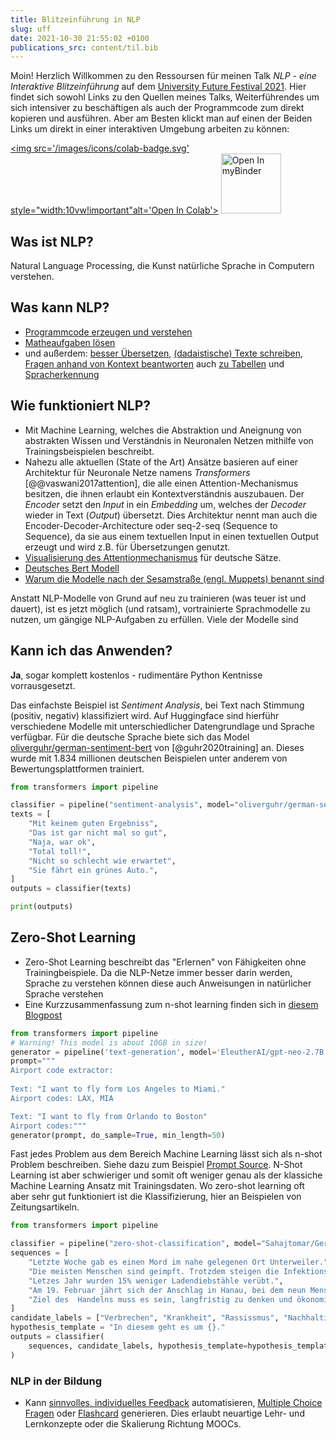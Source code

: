 ```yaml
---
title: Blitzeinführung in NLP
slug: uff
date: 2021-10-30 21:55:02 +0100
publications_src: content/til.bib
--- 
```


Moin! Herzlich Willkommen zu den Ressoursen für meinen Talk *NLP - eine Interaktive Blitzeinführung* auf dem [University Future Festival 2021](https://festival.hfd.digital/en/open-for-discussion/conference-day/). Hier findet sich sowohl Links zu den Quellen meines Talks, Weiterführendes um sich intensiver zu beschäftigen als auch der Programmcode zum direkt kopieren und ausführen.
Aber am Besten klickt man auf einen der Beiden Links um direkt in einer interaktiven Umgebung arbeiten zu können: 

<a href='https://colab.research.google.com/github/hno2/uff/blob/main/Beispiele.ipynb' target="_blank"><img src='/images/icons/colab-badge.svg' style="width:10vw!important"alt='Open In Colab'></a>
<a href='https://mybinder.org/v2/gh/hno2/uff/HEAD?filepath=Beispiele.ipynb' target="_blank"><img src='/images/icons/binder-badge.svg' alt='Open In myBinder' style="width:10vw!important"></a>

## Was ist NLP?
Natural Language Processing, die Kunst natürliche Sprache in Computern verstehen.
## Was kann NLP?
* [Programmcode erzeugen und verstehen](https://copilot.github.com/)
* [Matheaufgaben lösen](https://openai.com/blog/grade-school-math/)
* und außerdem: [besser Übersetzen](https://www.deepl.com/), [(dadaistische) Texte schreiben](https://transformer.huggingface.co/), [Fragen anhand von Kontext beantworten](https://huggingface.co/deepset/roberta-base-squad2) auch [zu Tabellen](https://huggingface.co/google/tapas-base-finetuned-wtq) und [Spracherkennung](https://huggingface.co/facebook/wav2vec2-base-960h)
## Wie funktioniert NLP?
* Mit Machine Learning, welches die Abstraktion und Aneignung von abstrakten Wissen und Verständnis in Neuronalen Netzen mithilfe von Trainingsbeispielen beschreibt.
* Nahezu alle aktuellen (State of the Art) Ansätze basieren auf einer Architektur für Neuronale Netze namens *Transformers* [@@vaswani2017attention], die alle einen Attention-Mechanismus besitzen, die ihnen erlaubt ein Kontextverständnis auszubauen. Der *Encoder* setzt den *Input* in ein *Embedding* um, welches der *Decoder* wieder in Text (*Output*) übersetzt. Dies Architektur nennt man auch die Encoder-Decoder-Architecture oder seq-2-seq (Sequence to Sequence), da sie aus einem textuellen Input in einen textuellen Output erzeugt und wird z.B. für Übersetzungen genutzt.
* [Visualisierung des Attentionmechanismus](https://huggingface.co/exbert/?model=bert-base-german-cased&modelKind=bidirectional&sentence=Ich%20liebe%20dich%20weil%20du%20sch%C3%B6n%20bist.&layer=2&heads=..0,1,2,3,4,5,6,7,8,9,10,11&threshold=0.79&tokenInd=5&tokenSide=left&maskInds=..&hideClsSep=true) für deutsche Sätze.
* [Deutsches Bert Modell](https://huggingface.co/bert-base-german-cased)
* [Warum die Modelle nach der Sesamstraße (engl. Muppets) benannt sind](https://www.theverge.com/2019/12/11/20993407/ai-language-models-muppets-sesame-street-muppetware-elmo-bert-ernie)

Anstatt NLP-Modelle von Grund auf neu zu trainieren (was teuer ist und dauert), ist es jetzt möglich (und ratsam), vortrainierte Sprachmodelle zu nutzen, um gängige NLP-Aufgaben zu erfüllen. Viele der Modelle sind 
## Kann ich das Anwenden?
**Ja**, sogar komplett kostenlos - rudimentäre Python Kentnisse vorrausgesetzt. 

Das einfachste Beispiel ist *Sentiment Analysis*, bei Text nach Stimmung (positiv, negativ) klassifiziert wird. Auf Huggingface sind hierführ verschiedene Modelle mit unterschiedlicher Datengrundlage und Sprache verfügbar. Für die deutsche Sprache biete sich das Model [oliverguhr/german-sentiment-bert](https://huggingface.co/oliverguhr/german-sentiment-bert) von [@guhr2020training] an. Dieses wurde mit 1.834 millionen deutschen Beispielen unter anderem von Bewertungsplattformen trainiert. 
```py
from transformers import pipeline

classifier = pipeline("sentiment-analysis", model="oliverguhr/german-sentiment-bert")
texts = [
    "Mit keinem guten Ergebniss",
    "Das ist gar nicht mal so gut",
    "Naja, war ok",
    "Total toll!",
    "Nicht so schlecht wie erwartet",
    "Sie fährt ein grünes Auto.",
]
outputs = classifier(texts)

print(outputs)
```

## Zero-Shot Learning
* Zero-Shot Learning beschreibt das "Erlernen" von Fähigkeiten ohne Trainingbeispiele. Da die NLP-Netze immer besser darin werden, Sprache zu verstehen können diese auch Anweisungen in natürlicher Sprache verstehen
* Eine Kurzzusammenfassung zum n-shot learning finden sich in [diesem Blogpost](/uff)


```py
from transformers import pipeline
# Warning! This model is about 10GB in size!
generator = pipeline('text-generation', model='EleutherAI/gpt-neo-2.7B')
prompt="""
Airport code extractor:
 
Text: "I want to fly form Los Angeles to Miami." 
Airport codes: LAX, MIA 

Text: "I want to fly from Orlando to Boston" 
Airport codes:"""
generator(prompt, do_sample=True, min_length=50)
```
Fast jedes Problem aus dem Bereich Machine Learning lässt sich als n-shot Problem beschreiben. Siehe dazu zum Beispiel [Prompt Source](https://github.com/bigscience-workshop/promptsource). N-Shot Learning ist aber schwieriger und somit oft weniger genau als der klassiche Machine Learning Ansatz mit Trainingsdaten. Wo zero-shot learning oft aber sehr gut funktioniert ist die Klassifizierung, hier an Beispielen von Zeitungsartikeln. 

```py
from transformers import pipeline

classifier = pipeline("zero-shot-classification", model="Sahajtomar/German_Zeroshot")
sequences = [
    "Letzte Woche gab es einen Mord im nahe gelegenen Ort Unterweiler.",
    "Die meisten Menschen sind geimpft. Trotzdem steigen die Infektionsahlen. Soll ich noch auf eine Geburtstagsfeier oder Hochzeit gehen? Das raten Expertinnen und Experten.",
    "Letzes Jahr wurden 15% weniger Ladendiebstähle verübt.",
    "Am 19. Februar jährt sich der Anschlag in Hanau, bei dem neun Menschen mit Migrationshintergrund gezielt erschossen wurden.",
    "Ziel des  Handelns muss es sein, langfristig zu denken und ökonomische und ökologische Lösungen zu schaffen, die auch für künftige Generationen von Vorteil sind.",
]
candidate_labels = ["Verbrechen", "Krankheit", "Rassissmus", "Nachhaltigkeit"]
hypothesis_template = "In diesem geht es um {}."
outputs = classifier(
    sequences, candidate_labels, hypothesis_template=hypothesis_template
)
```

### NLP in der Bildung
* Kann [sinnvolles, individuelles Feedback](http://ai.stanford.edu/blog/prototransformer/) automatisieren, [Multiple Choice Fragen](https://link.springer.com/article/10.1007/s11042-021-11222-2) oder [Flashcard](https://psionica.org/tools/autocards/) generieren. Dies erlaubt neuartige Lehr- und Lernkonzepte oder die Skalierung Richtung MOOCs.